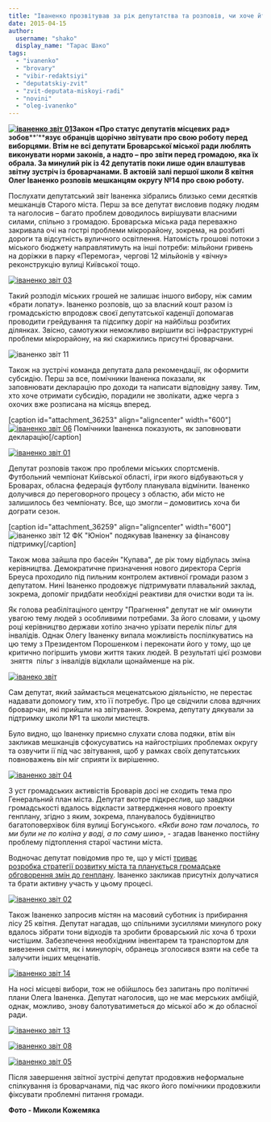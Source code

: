 ```yaml
---
title: "Іваненко прозвітував за рік депутатства та розповів, чи хоче йти в мери"
date: 2015-04-15
author: 
  username: "shako"
  display_name: "Тарас Шако"
tags: 
  - "ivanenko"
  - "brovary"
  - "vibir-redaktsiyi"
  - "deputatskiy-zvit"
  - "zvit-deputata-miskoyi-radi"
  - "novini"
  - "oleg-ivanenko"
---
```


**[![іваненко звіт 01](https://mpz.brovary.org/wp-content/uploads/2015/04/ivanenko-zvit-01.jpg)](https://mpz.brovary.org/wp-content/uploads/2015/04/ivanenko-zvit-01.jpg)Закон «Про статус депутатів місцевих рад» зобов****’****язує обранців щорічно звітувати про свою роботу перед виборцями. Втім не всі депутати Броварської міської ради люблять виконувати норми законів, а надто – про звіти перед громадою, яка їх обрала. За минулий рік із 42 депутатів поки лише один влаштував звітну зустріч із броварчанами. В актовій залі першої школи 8 квітня Олег Іваненко розповів мешканцям округу №14 про свою роботу.**

Послухати депутатський звіт Іваненка зібрались близько семи десятків мешканців Старого міста. Перш за все депутат висловив подяку людям та наголосив – багато проблем доводилось вирішувати власними силами, спільно з громадою. Броварська міська рада переважно закривала очі на гострі проблеми мікрорайону, зокрема, на розбиті дороги та відсутність вуличного освітлення. Натомість грошові потоки з міського бюджету направлятимуть на інші потреби: мільйони гривень на доріжки в парку «Перемога», чергові 12 мільйонів у «вічну» реконструкцію вулиці Київської тощо.

[![іваненко звіт 03](https://mpz.brovary.org/wp-content/uploads/2015/04/ivanenko-zvit-03.jpg)](https://mpz.brovary.org/wp-content/uploads/2015/04/ivanenko-zvit-03.jpg)

Такий розподіл міських грошей не залишає іншого вибору, ніж самим «брати лопату». Іваненко розповів, що за власний кошт разом із громадськістю впродовж своєї депутатської каденції допомагав проводити грейдування та підсипку доріг на найбільш розбитих ділянках. Звісно, самотужки неможливо вирішити всі інфраструктурні проблеми мікрорайону, на які скаржились присутні броварчани.

![іваненко звіт 11](https://mpz.brovary.org/wp-content/uploads/2015/04/ivanenko-zvit-11.jpg)

Також на зустрічі команда депутата дала рекомендації, як оформити субсидію. Перш за все, помічники Іваненка показали, як заповнювати декларацію про доходи та написати відповідну заяву. Тим, хто хоче отримати субсидію, порадили не зволікати, адже черга з охочих вже розписана на місяць вперед.

\[caption id="attachment\_36253" align="aligncenter" width="600"\][![іваненко звіт 06](https://mpz.brovary.org/wp-content/uploads/2015/04/ivanenko-zvit-06.jpg)](https://mpz.brovary.org/wp-content/uploads/2015/04/ivanenko-zvit-06.jpg) Помічники Іваненка показують, як заповнювати декларацію\[/caption\]

[![іваненко звіт 01](https://mpz.brovary.org/wp-content/uploads/2015/04/ivanenko-zvit-01.jpg)](https://mpz.brovary.org/wp-content/uploads/2015/04/ivanenko-zvit-01.jpg)

Депутат розповів також про проблеми міських спортсменів. Футбольний чемпіонат Київської області, ігри якого відбуваються у Броварах, обласна федерація футболу планувала відмінити. Іваненко долучився до переговорного процесу з областю, аби місто не залишилось без чемпіонату. Все, що змогли – домовитись хоча би дограти сезон.

\[caption id="attachment\_36259" align="aligncenter" width="600"\]![іваненко звіт 12](https://mpz.brovary.org/wp-content/uploads/2015/04/ivanenko-zvit-12.jpg) ФК "Юніон" подякував Іваненку за фінансову підтримку\[/caption\]

Також мова зайшла про басейн "Купава", де рік тому відбулась зміна керівництва. Демократичне призначення нового директора Сергія Бреуса проходило під пильним контролем активної громади разом з депутатом. Нині Іваненко продовжує підтримувати плавальний заклад, зокрема, допоміг придбати необхідні реактиви для очистки води та ін.

Як голова реабілітаціного центру "Прагнення" депутат не міг оминути увагою тему людей з особливими потребами. За його словами, у цьому році керівництво держави хотіло значно урізати перелік пільг для інвалідів. Однак Олегу Іваненку випала можливість поспілкуватись на цю тему з Президентом Порошенком і переконати його у тому, що це критично погіршить умови життя таких людей. В результаті цієї розмови  зняття  пільг з інвалідів відклали щонайменше на рік.

[![іванеко звіт](https://mpz.brovary.org/wp-content/uploads/2015/04/ivaneko-zvit.jpg)](https://mpz.brovary.org/wp-content/uploads/2015/04/ivaneko-zvit.jpg)

Сам депутат, який займається меценатською діяльністю, не перестає надавати допомогу тим, хто її потребує. Про це свідчили слова вдячних броварчан, які прийшли на звітування. Зокрема, депутату дякували за підтримку школи №1 та школи мистецтв.

Було видно, що Іваненку приємно слухати слова подяки, втім він закликав мешканців сфокусуватись на найгостріших проблемах округу та озвучити ії під час звітування, щоб у рамках своїх депутатських повноважень він міг сприяти їх вирішенню.

[![іваненко звіт 04](https://mpz.brovary.org/wp-content/uploads/2015/04/ivanenko-zvit-04.jpg)](https://mpz.brovary.org/wp-content/uploads/2015/04/ivanenko-zvit-04.jpg)

З уст громадських активістів Броварів досі не сходить тема про Генеральний план міста. Депутат вкотре підкреслив, що завдяки громадськості вдалось відкласти затвердження нового проекту генплану, згідно з яким, зокрема, планувалось будівництво багатоповерхівок біля вулиці Богунського. «_Якби воно там почалось, то ми були не по коліна у воді, а по саму шию»_, - згадав Іваненко постійну проблему підтоплення старої частини міста.

Водночас депутат повідомив про те, що у місті [триває розробка стратегії розвитку міста та планується громадське обговорення змін до генплану](https://mpz.brovary.org/shtab-po-rozrobtsi-zmin-do-genplanu-brovariv-planuye-pochati-z-viroblennya-strategiyi-rozvitku-mista/). Іваненко закликав присутніх долучатися та брати активну участь у цьому процесі.

[![іваненко звіт 02](https://mpz.brovary.org/wp-content/uploads/2015/04/ivanenko-zvit-02.jpg)](https://mpz.brovary.org/wp-content/uploads/2015/04/ivanenko-zvit-02.jpg)

Також Іваненко запросив містян на масовий суботник із прибирання лісу 25 квітня. Депутат нагадав, що спільними зусиллями минулого року вдалось зібрати тони відходів та зробити броварський ліс хоча б трохи чистішим. Забезпечення необхідним інвентарем та транспортом для вивезення сміття, як і минулоріч, обранець зголосився взяти на себе та залучити інших меценатів.

[![іваненко звіт 14](https://mpz.brovary.org/wp-content/uploads/2015/04/ivanenko-zvit-14.jpg)](https://mpz.brovary.org/wp-content/uploads/2015/04/ivanenko-zvit-14.jpg)

На носі місцеві вибори, тож не обійшлось без запитань про політичні плани Олега Іваненка. Депутат наголосив, що не має мерських амбіцій, однак, можливо, знову балотуватиметься до міської або ж до обласної ради.

[![іваненко звіт 13](https://mpz.brovary.org/wp-content/uploads/2015/04/ivanenko-zvit-13.jpg)](https://mpz.brovary.org/wp-content/uploads/2015/04/ivanenko-zvit-13.jpg)

[![іваненко звіт 08](https://mpz.brovary.org/wp-content/uploads/2015/04/ivanenko-zvit-08.jpg)](https://mpz.brovary.org/wp-content/uploads/2015/04/ivanenko-zvit-08.jpg)

[![іваненко звіт 05](https://mpz.brovary.org/wp-content/uploads/2015/04/ivanenko-zvit-05.jpg)](https://mpz.brovary.org/wp-content/uploads/2015/04/ivanenko-zvit-05.jpg)

Після завершення звітної зустрічі депутат продовжив неформальне спілкування із броварчанами, під час якого його помічники продовжили фіксувати проблемні питання громади.

**Фото - Миколи Кожемяка**
